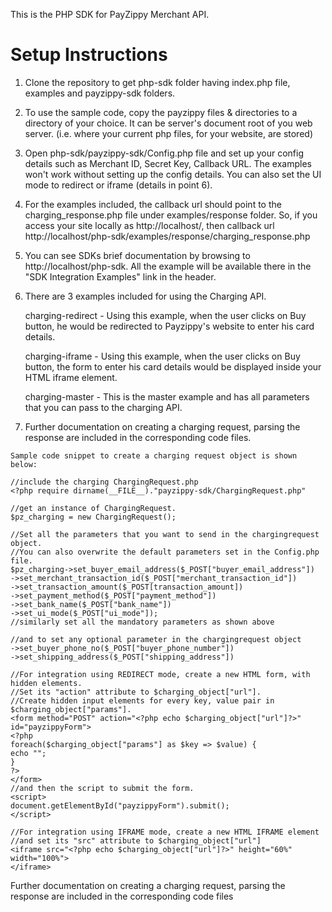 This is the PHP SDK for PayZippy Merchant API.

Setup Instructions
======================

1. Clone the repository to get php-sdk folder having index.php file, examples and payzippy-sdk folders. 

2. To use the sample code, copy the payzippy files & directories to a directory of your choice. It can be server's document root of you web server. (i.e. where your current php files, for your website, are stored)

3. Open php-sdk/payzippy-sdk/Config.php file and set up your config details such as Merchant ID, Secret Key, Callback URL. The examples won't work without setting up the config details. You can also set the UI mode to redirect or iframe (details in point 6).

4. For the examples included, the callback url should point to the charging_response.php file under examples/response folder. So, if you access your site locally as http://localhost/, then callback url http://localhost/php-sdk/examples/response/charging_response.php

5. You can see SDKs brief documentation by browsing to http://localhost/php-sdk. All the example will be available there in the "SDK Integration Examples" link in the header.

6. There are 3 examples included for using the Charging API.

	charging-redirect - Using this example, when the user clicks on Buy button, he would be redirected to Payzippy's website to enter his card details.

	charging-iframe - Using this example, when the user clicks on Buy button, the form to enter his card details would be displayed inside your HTML iframe element.

	charging-master - This is the master example and has all parameters that you can pass to the charging API.

7. Further documentation on creating a charging request, parsing the response are included in the corresponding code files.


```
Sample code snippet to create a charging request object is shown below:

//include the charging ChargingRequest.php
<?php require dirname(__FILE__)."payzippy-sdk/ChargingRequest.php"

//get an instance of ChargingRequest.
$pz_charging = new ChargingRequest();

//Set all the parameters that you want to send in the chargingrequest object.
//You can also overwrite the default parameters set in the Config.php file.
$pz_charging->set_buyer_email_address($_POST["buyer_email_address"])
->set_merchant_transaction_id($_POST["merchant_transaction_id"])
->set_transaction_amount($_POST[transaction_amount])
->set_payment_method($_POST["payment_method"])
->set_bank_name($_POST["bank_name"])
->set_ui_mode($_POST["ui_mode"]);
//similarly set all the mandatory parameters as shown above

//and to set any optional parameter in the chargingrequest object
->set_buyer_phone_no($_POST["buyer_phone_number"])
->set_shipping_address($_POST["shipping_address"])

//For integration using REDIRECT mode, create a new HTML form, with hidden elements.
//Set its "action" attribute to $charging_object["url"].
//Create hidden input elements for every key, value pair in $charging_object["params"].
<form method="POST" action="<?php echo $charging_object["url"]?>" id="payzippyForm">
<?php
foreach($charging_object["params"] as $key => $value) {
echo "";
}
?>
</form>
//and then the script to submit the form.
<script>
document.getElementById("payzippyForm").submit();
</script>

//For integration using IFRAME mode, create a new HTML IFRAME element
//and set its "src" attribute to $charging_object["url"] 
<iframe src="<?php echo $charging_object["url"]?>" height="60%" width="100%">
</iframe>
```
Further documentation on creating a charging request, parsing the response are included in the corresponding code files
